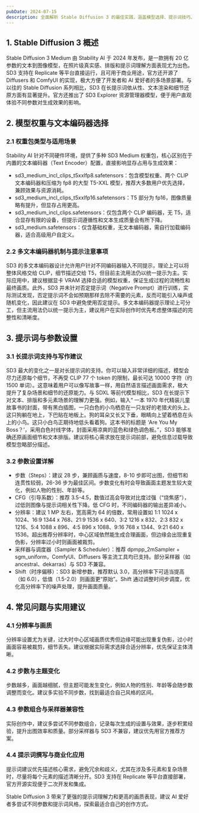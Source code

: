 ```yaml
---
pubDate: 2024-07-15
description: 全面解析 Stable Diffusion 3 的最佳实践，涵盖模型选择、提示词技巧、参数设置与常见问题，助力 AI 爱好者高效生成高质量图像。
---
```


## 1. Stable Diffusion 3 概述

Stable Diffusion 3 Medium 由 Stability AI 于 2024 年发布，是一款拥有 20 亿参数的文本到图像模型，在照片级真实感、排版和提示词理解方面表现尤为出色。SD3 支持在 Replicate 等平台直接运行，且可用于商业用途，官方还开源了 Diffusers 和 ComfyUI 的实现，极大方便了开发者和 AI 爱好者的多场景部署。与以往的 Stable Diffusion 系列相比，SD3 在长提示词依从性、文本渲染和细节还原方面有显著提升。官方还推出了 SD3 Explorer 资源管理器模型，便于用户直观体验不同参数对生成效果的影响。

## 2. 模型权重与文本编码器选择

### 2.1 权重包类型与适用场景

Stability AI 针对不同硬件环境，提供了多种 SD3 Medium 权重包，核心区别在于内置的文本编码器（Text Encoder）配置，直接影响显存占用与生成效果：
- sd3_medium_incl_clips_t5xxlfp8.safetensors：包含模型权重、两个 CLIP 文本编码器和压缩为 fp8 的大型 T5-XXL 模型，推荐大多数用户优先选择，兼顾效果与资源消耗。
- sd3_medium_incl_clips_t5xxlfp16.safetensors：T5 部分为 fp16，图像质量略有提升，但显存占用更高。
- sd3_medium_incl_clips.safetensors：仅包含两个 CLIP 编码器，无 T5，适合显存有限的设备，但提示词遵循性和文本生成质量会有所下降。
- sd3_medium.safetensors：仅含基础权重，无文本编码器，需自行加载编码器，适合高级用户自定义。

### 2.2 多文本编码器机制与提示注意事项

SD3 的多文本编码器设计允许用户针对不同编码器输入不同提示，理论上可以将整体风格交给 CLIP，细节描述交给 T5，但目前主流用法仍以统一提示为主。实际应用中，建议根据显卡 VRAM 选择合适的模型权重，保证生成过程的流畅性和最终画质。此外，SD3 并未针对否定提示词（Negative Prompt）进行训练，实际测试发现，否定提示词不会如预期那样去除不需要的元素，反而可能引入噪声或随机变化，因此建议在 SD3 中避免使用否定提示。多文本编码器提示理论上可分工，但主流用法仍以统一提示为主，建议用户在实际创作时优先考虑整体描述的完整性和清晰度。

## 3. 提示词与参数设置

### 3.1 长提示词支持与写作建议

SD3 最大的变化之一是对长提示词的支持。你可以输入非常详细的描述，模型会尽力还原每个细节，不再受 CLIP 77 个 token 的限制，最长可达 10000 字符（约 1500 单词）。这意味着用户可以像写故事一样，用自然语言描述画面需求，极大提升了复杂场景和细节的还原能力。与 SDXL 等前代模型相比，SD3 在长提示下对文本、排版和多元素场景的理解力更强。例如，输入“ 一本 1970 年代精装儿童故事书的封面，带有黑白插图，一只白色的小鸟栖息在一只友好的老猎犬的头上。这只狗躺在地上，下巴贴在地板上。狗的耳朵又长又下垂，眼睛向上望着栖息在头上的小鸟。这只小白鸟正期待地低头看着狗。这本书的标题是 ‘Are You My Boss？’，采用白色衬线字体，封面采用凉爽的蓝色和绿色调色板。”，SD3 能够准确还原画面细节和文本排版。建议将核心需求放在提示词前部，避免信息过载导致模型忽略部分描述。

### 3.2 参数设置详解

- 步数（Steps）：建议 28 步，兼顾画质与速度，8-10 步即可出图，但细节和连贯性较弱，26-36 步为最佳区间。步数变化有时会导致画面主题发生较大变化，例如人物的性别、年龄等。
- CFG（引导系数）：推荐 3.5-4.5，数值过高会导致对比度过强（“烧焦感”），过低则图像与提示词相关性下降。低 CFG 时，不同编码器的输出差异减小。
- 分辨率：建议 1 MP 左右，宽高需为 64 的倍数，常用设置如 1:1 1024 x 1024、16:9 1344 x 768、21:9 1536 x 640、3:2 1216 x 832、2:3 832 x 1216、5:4 1088 x 896、4:5 896 x 1088、9:16 768 x 1344、9:21 640 x 1536。超出推荐分辨率时，中心区域依然能生成合理画面，但边缘会出现重复伪影，分辨率过小时则画面被裁剪。
- 采样器与调度器（Sampler & Scheduler）：推荐 dpmpp_2mSampler + sgm_uniform，ComfyUI、Diffusers 等主流工具均已支持。部分采样器（如 ancestral、dekarras）与 SD3 不兼容。
- Shift（时序偏移）：SD3 新增参数，推荐默认 3.0，高分辨率下可适当提高（如 6.0），低值（1.5-2.0）则画面更“原始”。Shift 通过调整时间步调度，优化高分辨率下的噪声处理，提升画面质量。

## 4. 常见问题与实用建议

### 4.1 分辨率与画质

分辨率设置尤为关键，过大时中心区域画质优秀但边缘可能出现重复伪影，过小时画面容易被裁剪，细节丢失。建议根据实际需求选择合适分辨率，优先保证主体清晰。

### 4.2 步数与主题变化

步数越多，画面越细腻，但主题可能发生变化，例如人物的性别、年龄等会随步数调整而变化。建议多实验不同步数，找到最适合自己风格的区间。

### 4.3 参数组合与采样器兼容性

实际创作中，建议多尝试不同参数组合，记录每次生成的设置与效果，逐步积累经验，提升出图效率和质量。部分采样器与 SD3 不兼容，建议优先用官方推荐方案。

### 4.4 提示词撰写与商业化应用

提示词建议优先描述核心需求，避免冗余和歧义，尤其在涉及多元素和复杂场景时，尽量将每个元素的描述清晰分开。SD3 支持在 Replicate 等平台直接部署，官方开源实现便于二次开发和集成。


Stable Diffusion 3 带来了更强的提示词理解力和更高的画质表现，建议 AI 爱好者多尝试不同参数和提示词风格，探索最适合自己的创作方式。




